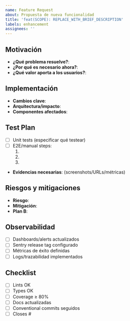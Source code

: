 ```yaml
---
name: Feature Request
about: Propuesta de nueva funcionalidad
title: 'feat(SCOPE): REPLACE_WITH_BRIEF_DESCRIPTION'
labels: enhancement
assignees: ''
---
```


<!-- 
🚨🚨🚨 ACCIÓN REQUERIDA: DEBES EDITAR EL TÍTULO ANTES DE CREAR EL ISSUE 🚨🚨🚨

❌ TÍTULO INCORRECTO (será rechazado automáticamente):
   feat(SCOPE): REPLACE_WITH_BRIEF_DESCRIPTION

✅ TÍTULO CORRECTO (reemplaza SCOPE y REPLACE_WITH_BRIEF_DESCRIPTION):
   feat(tryonme): add virtual wardrobe feature
   feat(ui): implement responsive navigation
   feat(api): add recommendation endpoints

📝 INSTRUCCIONES:
1. Reemplaza "SCOPE" con uno válido: core, ui, api, auth, db, deploy, config, docs, test, avbetos, tryonme, tryonyou, health, workflow
2. Reemplaza "REPLACE_WITH_BRIEF_DESCRIPTION" con una descripción breve de la funcionalidad
3. Usa minúsculas en la descripción
4. Máximo 72 caracteres total

⚠️ Issues con placeholders sin reemplazar serán cerrados automáticamente
-->

## Motivación
<!-- Describe el problema que esta funcionalidad resuelve -->
- **¿Qué problema resuelve?**: 
- **¿Por qué es necesario ahora?**: 
- **¿Qué valor aporta a los usuarios?**: 

## Implementación
<!-- Detalla los cambios técnicos propuestos -->
- **Cambios clave**: 
- **Arquitectura/impacto**: 
- **Componentes afectados**: 

## Test Plan
- [ ] Unit tests (especificar qué testear)
- [ ] E2E/manual steps:
  1. <!-- Paso específico -->
  2. <!-- Paso específico -->
  3. <!-- Paso específico -->
- **Evidencias necesarias**: (screenshots/URLs/métricas)

## Riesgos y mitigaciones
- **Riesgo**: <!-- Riesgo técnico o de negocio -->
- **Mitigación**: <!-- Cómo mitigar el riesgo -->
- **Plan B**: <!-- Alternativa si la implementación falla -->

## Observabilidad
- [ ] Dashboards/alerts actualizados
- [ ] Sentry release tag configurado
- [ ] Métricas de éxito definidas
- [ ] Logs/trazabilidad implementados

## Checklist
- [ ] Lints OK
- [ ] Types OK  
- [ ] Coverage ≥ 80%
- [ ] Docs actualizadas
- [ ] Conventional commits seguidos
- [ ] Closes #<!-- número del issue relacionado -->